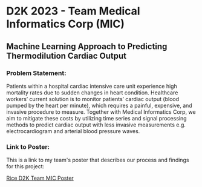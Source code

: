 # D2K 2023 - Team Medical Informatics Corp (MIC)

## Machine Learning Approach to Predicting Thermodilution Cardiac Output

### Problem Statement:
Patients within a hospital cardiac intensive care unit experience high mortality rates due to sudden changes in heart condition. Healthcare workers’ current solution is to monitor patients’ cardiac output (blood pumped by the heart per minute), which requires a painful, expensive, and invasive procedure to measure. Together with Medical Informatics Corp, we aim to mitigate these costs by utilizing time series and signal processing methods to predict cardiac output with less invasive measurements e.g. electrocardiogram and arterial blood pressure waves.

### Link to Poster:
This is a link to my team's poster that describes our process and findings for this project:

[Rice D2K Team MIC Poster](https://github.com/sebastiandiprampero/D2K2023_MIC/assets/90568386/a6504a76-a980-49b8-87d8-3c319093c47e)
